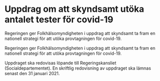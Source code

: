 # Uppdrag om att skyndsamt utöka antalet tester för covid-19

Regeringen ger Folkhälsomyndigheten i uppdrag att skyndsamt ta fram en nationell strategi för att utöka provtagningen för covid-19.

Regeringen ger Folkhälsomyndigheten i uppdrag att skyndsamt ta fram en nationell strategi för att utöka provtagningen för covid-19.

Uppdraget ska redovisas löpande till Regeringskansliet (Socialdepartementet). En skriftlig redovisning av uppdraget ska lämnas senast den 31 januari 2021.
